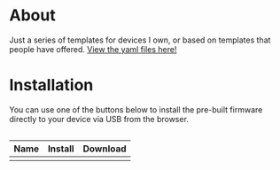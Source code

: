 # About
<script type="module" src="https://unpkg.com/esp-web-tools@5.2.0/dist/web/install-button.js?module"></script>
<style>
    button:hover {
    box-shadow: rgb(0 0 0 / 14%) 0px 4px 8px 0px, rgb(0 0 0 / 12%) 0px 1px 7px 0px, rgb(0 0 0 / 20%) 0px 3px 1px -1px;
    }
    button {
        position: relative;
        cursor: pointer;
        font-size: 14px;
        padding: 8px 28px;
        color: var(--esp-tools-button-text-color, #fff);
        background-color: var(--esp-tools-button-color, #03a9f4);
        border: none;
        border-radius: 4px;
        
</style>
Just a series of templates for devices I own, or based on templates that people have offered. 
[View the yaml files here!](https://github.com/cpyarger/esphome-templates)

# Installation

You can use one of the buttons below to install the pre-built firmware directly to your device via USB from the browser.
<table width="60%" style="float:left">
<thead>
    <tr>
        <th>Name</th><th>Install</th><th>Download</th>
    </tr>
</thead>
<tbody>
<tr><td></td><td></td><td></td></tr>
